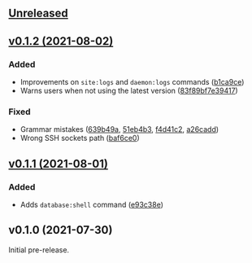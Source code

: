 ## [Unreleased](https://github.com/laravel/forge-cli/compare/v0.1.2...master)

## [v0.1.2 (2021-08-02)](https://github.com/laravel/forge-cli/compare/v0.1.1...v0.1.2)

### Added
- Improvements on `site:logs` and `daemon:logs` commands ([b1ca9ce](https://github.com/laravel/forge-cli/commit/b1ca9ce90a318c28d0a8423396ffd6b19025c68c))
- Warns users when not using the latest version ([83f89bf](https://github.com/laravel/forge-cli/commit/83f89bf615f3f71b4f2c1f8231835ea5f451e08a)[7e39417](https://github.com/laravel/forge-cli/commit/7e39417b713867bc060715a03b535843c69e67ad))

### Fixed
- Grammar mistakes ([639b49a](https://github.com/laravel/forge-cli/commit/639b49a56e0b6238f84a569c63bd55ffb025d876), [51eb4b3](https://github.com/laravel/forge-cli/commit/51eb4b3fff921c64e0e693c7370c552726dceff1), [f4d41c2](https://github.com/laravel/forge-cli/commit/f4d41c2d67939f42566ab11b446a7e51a7e836ce), [a26cadd](https://github.com/laravel/forge-cli/commit/a26cadddb14f305b36a9cd0594c1ae6f2bc1e4bc))
- Wrong SSH sockets path ([baf6ce0](https://github.com/laravel/forge-cli/commit/baf6ce05bfb9471631736ffd81d1d2809d47e206))


## [v0.1.1 (2021-08-01)](https://github.com/laravel/forge-cli/compare/v0.1.0...v0.1.1)

### Added
- Adds `database:shell` command ([e93c38e](https://github.com/laravel/forge-cli/commit/e93c38e7f5cdcc6e41b9a0b477574e1caf3d581d))


## v0.1.0 (2021-07-30)

Initial pre-release.
